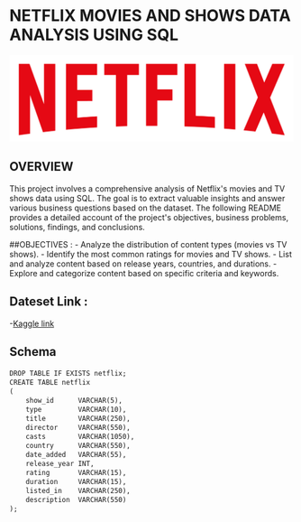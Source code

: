# NETFLIX MOVIES AND SHOWS DATA ANALYSIS USING SQL
![Netflix Logo](https://github.com/AmanS1810/sql_netflix_project/blob/main/netflix.png)


## OVERVIEW
This project involves a comprehensive analysis of Netflix's movies and TV shows data using SQL. The goal is to extract valuable insights and answer various business questions based on the dataset. The following README provides a detailed account of the project's objectives, business problems, solutions, findings, and conclusions.

##OBJECTIVES :
      - Analyze the distribution of content types (movies vs TV shows).
      - Identify the most common ratings for movies and TV shows.
      - List and analyze content based on release years, countries, and durations.
      - Explore and categorize content based on specific criteria and keywords.
      
## Dateset Link :
   -[Kaggle link](https://www.kaggle.com/datasets/shivamb/netflix-shows?resource=download)

## Schema

```
DROP TABLE IF EXISTS netflix;
CREATE TABLE netflix
(
    show_id      VARCHAR(5),
    type         VARCHAR(10),
    title        VARCHAR(250),
    director     VARCHAR(550),
    casts        VARCHAR(1050),
    country      VARCHAR(550),
    date_added   VARCHAR(55),
    release_year INT,
    rating       VARCHAR(15),
    duration     VARCHAR(15),
    listed_in    VARCHAR(250),
    description  VARCHAR(550)
);
```


      
